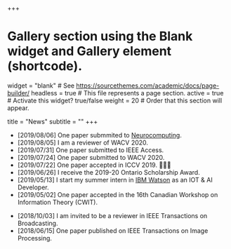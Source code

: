 +++
# Gallery section using the Blank widget and Gallery element (shortcode).
widget = "blank"  # See https://sourcethemes.com/academic/docs/page-builder/
headless = true  # This file represents a page section.
active = true  # Activate this widget? true/false
weight = 20  # Order that this section will appear.

title = "News"
subtitle = ""
+++
* [2019/08/06] One paper submmited to [Neurocomputing](https://www.journals.elsevier.com/neurocomputing).
* [2019/08/05] I am a reviewer of WACV 2020.
* [2019/07/31] One paper submitted to IEEE Access.
* [2019/07/24] One paper submitted to WACV 2020.
* [2019/07/22] One paper accepted in ICCV 2019. :tada::tada::tada:
* [2019/06/26] I receive the 2019-20 Ontario Scholarship Award.
* [2019/05/13] I start my summer intern in [IBM Watson](https://www.ibm.com/watson) as an IOT & AI Developer.
* [2019/05/02] One paper accepted in the 16th Canadian Workshop on Information Theory (CWIT).
<!-- * [2019/01/15] I start a Mitacs project with [Cymax Group](http://www.cymax.com/) about data mining. -->
* [2018/10/03] I am invited to be a reviewer in IEEE Transactions on Broadcasting.
* [2018/06/15] One paper published on IEEE Transactions on Image Processing.
<!-- * [2018/04/01] I start a Mitacs project with [Car Media 2.0](http://www.carmedia2p0.com/) about alpha-mating. -->

